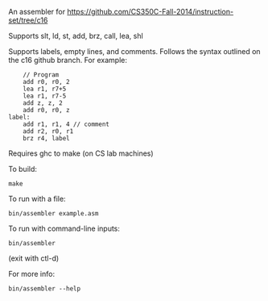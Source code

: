 An assembler for https://github.com/CS350C-Fall-2014/instruction-set/tree/c16

Supports slt, ld, st, add, brz, call, lea, shl

Supports labels, empty lines, and comments. Follows the syntax outlined on the
c16 github branch.
For example:
```
    // Program
    add r0, r0, 2
    lea r1, r7+5
    lea r1, r7-5
    add z, z, 2
    add r0, r0, z
label:
    add r1, r1, 4 // comment
    add r2, r0, r1   
    brz r4, label
```

Requires ghc to make (on CS lab machines)

To build:
```
make
```

To run with a file:
```
bin/assembler example.asm
```

To run with command-line inputs:
```
bin/assembler
```
(exit with ctl-d)


For more info:
```
bin/assembler --help
```


